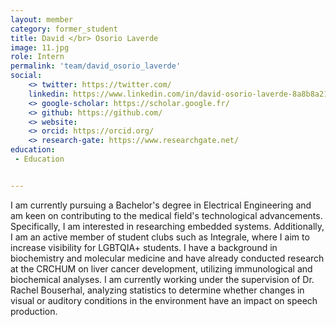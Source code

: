 ```yaml
---
layout: member
category: former_student
title: David </br> Osorio Laverde
image: 11.jpg
role: Intern
permalink: 'team/david_osorio_laverde'
social:
    <> twitter: https://twitter.com/
    linkedin: https://www.linkedin.com/in/david-osorio-laverde-8a8b8a214
    <> google-scholar: https://scholar.google.fr/
    <> github: https://github.com/
    <> website:
    <> orcid: https://orcid.org/
    <> research-gate: https://www.researchgate.net/
education:
 - Education


---
```


I am currently pursuing a Bachelor's degree in Electrical Engineering and am keen on contributing to the medical field's technological advancements. Specifically, I am interested in researching embedded systems. Additionally, I am an active member of student clubs such as Integrale, where I aim to increase visibility for LGBTQIA+ students. I have a background in biochemistry and molecular medicine and have already conducted research at the CRCHUM on liver cancer development, utilizing immunological and biochemical analyses. I am currently working under the supervision of Dr. Rachel Bouserhal, analyzing statistics to determine whether changes in visual or auditory conditions in the environment have an impact on speech production.